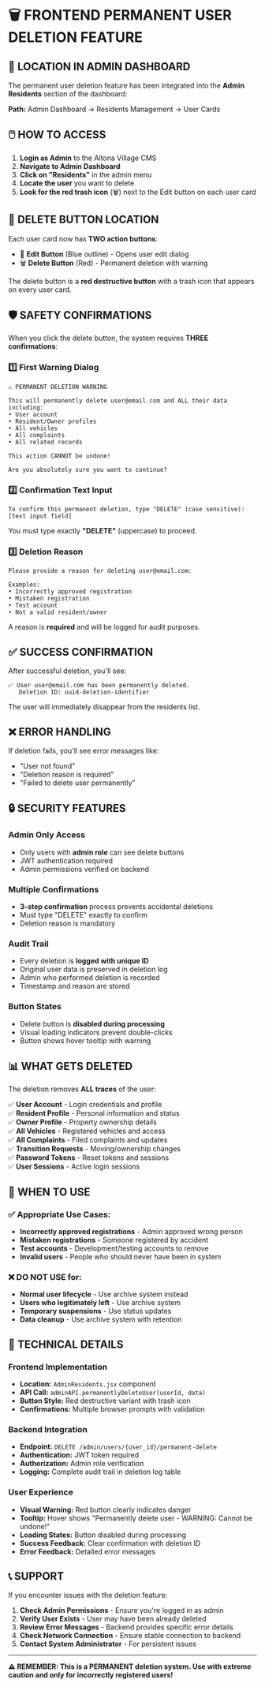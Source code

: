 # 🗑️ FRONTEND PERMANENT USER DELETION FEATURE

## 📍 **LOCATION IN ADMIN DASHBOARD**

The permanent user deletion feature has been integrated into the **Admin Residents** section of the dashboard:

**Path:** Admin Dashboard → Residents Management → User Cards

## 🖱️ **HOW TO ACCESS**

1. **Login as Admin** to the Altona Village CMS
2. **Navigate to Admin Dashboard**
3. **Click on "Residents"** in the admin menu
4. **Locate the user** you want to delete
5. **Look for the red trash icon** (🗑️) next to the Edit button on each user card

## 🔴 **DELETE BUTTON LOCATION**

Each user card now has **TWO action buttons**:
- 📝 **Edit Button** (Blue outline) - Opens user edit dialog
- 🗑️ **Delete Button** (Red) - Permanent deletion with warning

The delete button is a **red destructive button** with a trash icon that appears on every user card.

## 🛡️ **SAFETY CONFIRMATIONS**

When you click the delete button, the system requires **THREE confirmations**:

### 1️⃣ **First Warning Dialog**
```
⚠️ PERMANENT DELETION WARNING

This will permanently delete user@email.com and ALL their data including:
• User account
• Resident/Owner profiles  
• All vehicles
• All complaints
• All related records

This action CANNOT be undone!

Are you absolutely sure you want to continue?
```

### 2️⃣ **Confirmation Text Input**
```
To confirm this permanent deletion, type "DELETE" (case sensitive):
[text input field]
```
You must type exactly **"DELETE"** (uppercase) to proceed.

### 3️⃣ **Deletion Reason**
```
Please provide a reason for deleting user@email.com:

Examples:
• Incorrectly approved registration
• Mistaken registration  
• Test account
• Not a valid resident/owner
```
A reason is **required** and will be logged for audit purposes.

## ✅ **SUCCESS CONFIRMATION**

After successful deletion, you'll see:
```
✅ User user@email.com has been permanently deleted. 
   Deletion ID: uuid-deletion-identifier
```

The user will immediately disappear from the residents list.

## ❌ **ERROR HANDLING**

If deletion fails, you'll see error messages like:
- "User not found"
- "Deletion reason is required"
- "Failed to delete user permanently"

## 🔒 **SECURITY FEATURES**

### Admin Only Access
- Only users with **admin role** can see delete buttons
- JWT authentication required
- Admin permissions verified on backend

### Multiple Confirmations  
- **3-step confirmation** process prevents accidental deletions
- Must type "DELETE" exactly to confirm
- Deletion reason is mandatory

### Audit Trail
- Every deletion is **logged with unique ID**
- Original user data is preserved in deletion log
- Admin who performed deletion is recorded
- Timestamp and reason are stored

### Button States
- Delete button is **disabled during processing**
- Visual loading indicators prevent double-clicks
- Button shows hover tooltip with warning

## 📊 **WHAT GETS DELETED**

The deletion removes **ALL traces** of the user:

✅ **User Account** - Login credentials and profile  
✅ **Resident Profile** - Personal information and status  
✅ **Owner Profile** - Property ownership details  
✅ **All Vehicles** - Registered vehicles and access  
✅ **All Complaints** - Filed complaints and updates  
✅ **Transition Requests** - Moving/ownership changes  
✅ **Password Tokens** - Reset tokens and sessions  
✅ **User Sessions** - Active login sessions  

## 🎯 **WHEN TO USE**

### ✅ **Appropriate Use Cases:**
- **Incorrectly approved registrations** - Admin approved wrong person
- **Mistaken registrations** - Someone registered by accident
- **Test accounts** - Development/testing accounts to remove
- **Invalid users** - People who should never have been in system

### ❌ **DO NOT USE for:**
- **Normal user lifecycle** - Use archive system instead
- **Users who legitimately left** - Use archive system
- **Temporary suspensions** - Use status updates
- **Data cleanup** - Use archive system with retention

## 🔧 **TECHNICAL DETAILS**

### Frontend Implementation
- **Location:** `AdminResidents.jsx` component
- **API Call:** `adminAPI.permanentlyDeleteUser(userId, data)`
- **Button Style:** Red destructive variant with trash icon
- **Confirmations:** Multiple browser prompts with validation

### Backend Integration
- **Endpoint:** `DELETE /admin/users/{user_id}/permanent-delete`
- **Authentication:** JWT token required
- **Authorization:** Admin role verification
- **Logging:** Complete audit trail in deletion log table

### User Experience
- **Visual Warning:** Red button clearly indicates danger
- **Tooltip:** Hover shows "Permanently delete user - WARNING: Cannot be undone!"
- **Loading States:** Button disabled during processing
- **Success Feedback:** Clear confirmation with deletion ID
- **Error Feedback:** Detailed error messages

## 📞 **SUPPORT**

If you encounter issues with the deletion feature:

1. **Check Admin Permissions** - Ensure you're logged in as admin
2. **Verify User Exists** - User may have been already deleted
3. **Review Error Messages** - Backend provides specific error details
4. **Check Network Connection** - Ensure stable connection to backend
5. **Contact System Administrator** - For persistent issues

---

**⚠️ REMEMBER: This is a PERMANENT deletion system. Use with extreme caution and only for incorrectly registered users!**
